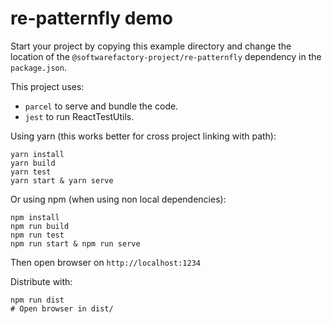 # re-patternfly demo

Start your project by copying this example directory and change the location
of the `@softwarefactory-project/re-patternfly` dependency in the `package.json`.

This project uses:

- `parcel` to serve and bundle the code.
- `jest` to run ReactTestUtils.

Using yarn (this works better for cross project linking with path):

```
yarn install
yarn build
yarn test
yarn start & yarn serve
```

Or using npm (when using non local dependencies):

```
npm install
npm run build
npm run test
npm run start & npm run serve
```

Then open browser on `http://localhost:1234`

Distribute with:

```
npm run dist
# Open browser in dist/
```
